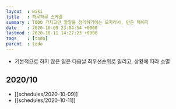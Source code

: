 ```yaml
---
layout  : wiki
title   : 하루하루 스케줄
summary : TODO 가지고만 할일을 정리하기에는 모자라서, 만든 페이지
date    : 2020-10-09 23:04:54 +0900
lastmod : 2020-10-11 14:27:23 +0900
tags    : [todo]
parent  : todo
---
```


* 기본적으로 하지 않은 일은 다음날 최우선순위로 밀리고, 상황에 따라 소멸
## 2020/10
 * [[schedules/2020-10-09]]
 * [[schedules/2020-10-11]]
